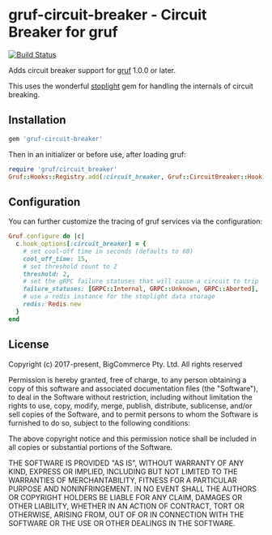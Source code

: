 # gruf-circuit-breaker - Circuit Breaker for gruf

[![Build Status](https://travis-ci.org/bigcommerce/gruf-circuit-breaker.svg?branch=master)](https://travis-ci.org/bigcommerce/gruf-circuit-breaker)

Adds circuit breaker support for [gruf](https://github.com/bigcommerce/gruf) 1.0.0 or later.

This uses the wonderful [stoplight](https://github.com/orgsync/stoplight) gem for handling
the internals of circuit breaking.

## Installation

```ruby
gem 'gruf-circuit-breaker'
```

Then in an initializer or before use, after loading gruf:

```ruby
require 'gruf/circuit_breaker'
Gruf::Hooks::Registry.add(:circuit_breaker, Gruf::CircuitBreaker::Hook)
```

## Configuration

You can further customize the tracing of gruf services via the configuration:

```ruby
Gruf.configure do |c|
  c.hook_options[:circuit_breaker] = {
    # set cool-off time in seconds (defaults to 60)
    cool_off_time: 15, 
    # set threshold count to 2
    threshold: 2, 
    # set the gRPC failure statuses that will cause a circuit to trip 
    failure_statuses: [GRPC::Internal, GRPC::Unknown, GRPC::Aborted],
    # use a redis instance for the stoplight data storage
    redis: Redis.new
  }
end
```

## License

Copyright (c) 2017-present, BigCommerce Pty. Ltd. All rights reserved 

Permission is hereby granted, free of charge, to any person obtaining a copy of this software and associated 
documentation files (the "Software"), to deal in the Software without restriction, including without limitation the 
rights to use, copy, modify, merge, publish, distribute, sublicense, and/or sell copies of the Software, and to permit 
persons to whom the Software is furnished to do so, subject to the following conditions:

The above copyright notice and this permission notice shall be included in all copies or substantial portions of the 
Software.

THE SOFTWARE IS PROVIDED "AS IS", WITHOUT WARRANTY OF ANY KIND, EXPRESS OR IMPLIED, INCLUDING BUT NOT LIMITED TO THE 
WARRANTIES OF MERCHANTABILITY, FITNESS FOR A PARTICULAR PURPOSE AND NONINFRINGEMENT. IN NO EVENT SHALL THE AUTHORS OR 
COPYRIGHT HOLDERS BE LIABLE FOR ANY CLAIM, DAMAGES OR OTHER LIABILITY, WHETHER IN AN ACTION OF CONTRACT, TORT OR 
OTHERWISE, ARISING FROM, OUT OF OR IN CONNECTION WITH THE SOFTWARE OR THE USE OR OTHER DEALINGS IN THE SOFTWARE.
